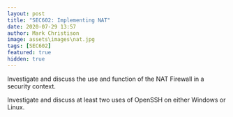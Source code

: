 ```yaml
---
layout: post
title: "SEC602: Implementing NAT"
date: 2020-07-29 13:57
author: Mark Christison
image: assets\images\nat.jpg
tags: [SEC602]
featured: true
hidden: true
---
```


Investigate and discuss the use and function of the NAT Firewall in a security context.

Investigate and discuss at least two uses of OpenSSH on either Windows or Linux.
